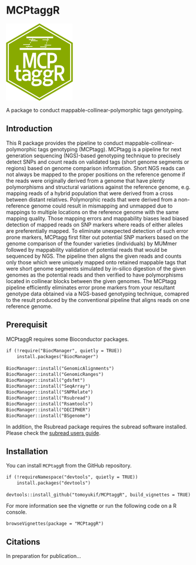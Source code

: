 # MCPtaggR
![MCPtaggR_icon](https://github.com/tomoyukif/MCPtaggR/blob/main/inst/MCPtaggR_Icon.png?raw=true)

A package to conduct mappable-collinear-polymorphic tags genotyping.

## Introduction
This R package provides the pipeline to conduct mappable-collinear-polymorphic 
tags genotyping (MCPtagg). MCPtagg is a pipeline for 
next generation sequencing (NGS)-based genotyping technique to precisely 
detect SNPs and count reads on validated tags (short genome segments or 
regions) based on genome comparison information. Short NGS reads can not 
always be mapped to the proper positions on the reference genome if the reads 
were originally derived from a genome that have plenty polymorphisms and 
structural variations against the reference genome, e.g. mapping reads of a 
hybrid population that were derived from a cross between distant relatives. 
Polymorphic reads that were derived from a non-reference genome could result 
in mismapping and unmapped due to mappings to multiple locations on the 
reference genome with the same mapping quality. Those mapping errors and 
mappability biases lead biased detection of mapped reads on SNP markers where 
reads of either alleles are preferentially mapped. To eliminate unexpected 
detection of such error prone markers, MCPtagg first filter out potential SNP 
markers based on the genome comparison of the founder varieties (individuals) 
by MUMmer followed by mappability validation of potential reads that would be 
sequenced by NGS. The pipeline then aligns the given reads and counts only 
those which were uniquely mapped onto retained mappable tags that were short 
genome segments simulated by in-silico digestion of the given genomes as the 
potential reads and then verified to have polymorphisms located in collinear 
blocks between the given genomes. The MCPtagg pipeline efficiently eliminates
error prone markers from your resultant genotype data obtained via a 
NGS-based genotyping technique, comapred to the result produced by the 
conventional pipeline that aligns reads on one reference genome.

## Prerequisit
MCPtaggR requires some Bioconductor packages.
```
if (!require("BiocManager", quietly = TRUE))
    install.packages("BiocManager")

BiocManager::install("GenomicAlignments")
BiocManager::install("GenomicRanges")
BiocManager::install("gdsfmt")
BiocManager::install("SeqArray")
BiocManager::install("SNPRelate")
BiocManager::install("Rsubread")
BiocManager::install("Rsamtools")
BiocManager::install("DECIPHER")
BiocManager::install("BSgenome")
```

In addition, the Rsubread package requires the subread software installed.
Please check the [subread users guide](https://subread.sourceforge.net/SubreadUsersGuide.pdf).


## Installation
You can install `MCPtaggR` from the GitHub repository.
```
if (!requireNamespace("devtools", quietly = TRUE))
    install.packages("devtools")
    
devtools::install_github("tomoyukif/MCPtaggR", build_vignettes = TRUE)
```

For more information see the vignette or run the following code on a R console.
```
browseVignettes(package = "MCPtaggR")
```

## Citations
In preparation for publication...
